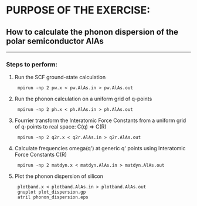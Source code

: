 # PURPOSE OF THE EXERCISE:
## How to calculate the phonon dispersion of the polar semiconductor AlAs
------------------------------------------------------------------------

### Steps to perform:

1. Run the SCF ground-state calculation

        mpirun -np 2 pw.x < pw.AlAs.in > pw.AlAs.out

2. Run the phonon calculation on a uniform grid of q-points

        mpirun -np 2 ph.x < ph.AlAs.in > ph.AlAs.out

3. Fourrier transform the Interatomic Force Constants from a uniform grid of q-points to real space: C(q) => C(R)

        mpirun -np 2 q2r.x < q2r.AlAs.in > q2r.AlAs.out

4. Calculate frequencies omega(q') at generic q' points using Interatomic Force Constants C(R)

        mpirun -np 2 matdyn.x < matdyn.AlAs.in > matdyn.AlAs.out

5. Plot the phonon dispersion of silicon 

        plotband.x < plotband.AlAs.in > plotband.AlAs.out
        gnuplot plot_dispersion.gp
        atril phonon_dispersion.eps 
